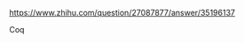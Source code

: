 

https://www.zhihu.com/question/27087877/answer/35196137



Coq


























































































































































